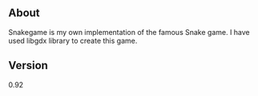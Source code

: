 <B>About</B>
--
Snakegame is my own implementation of the famous Snake game. I have used libgdx library to create this game.

<B>Version</B>
--
0.92
